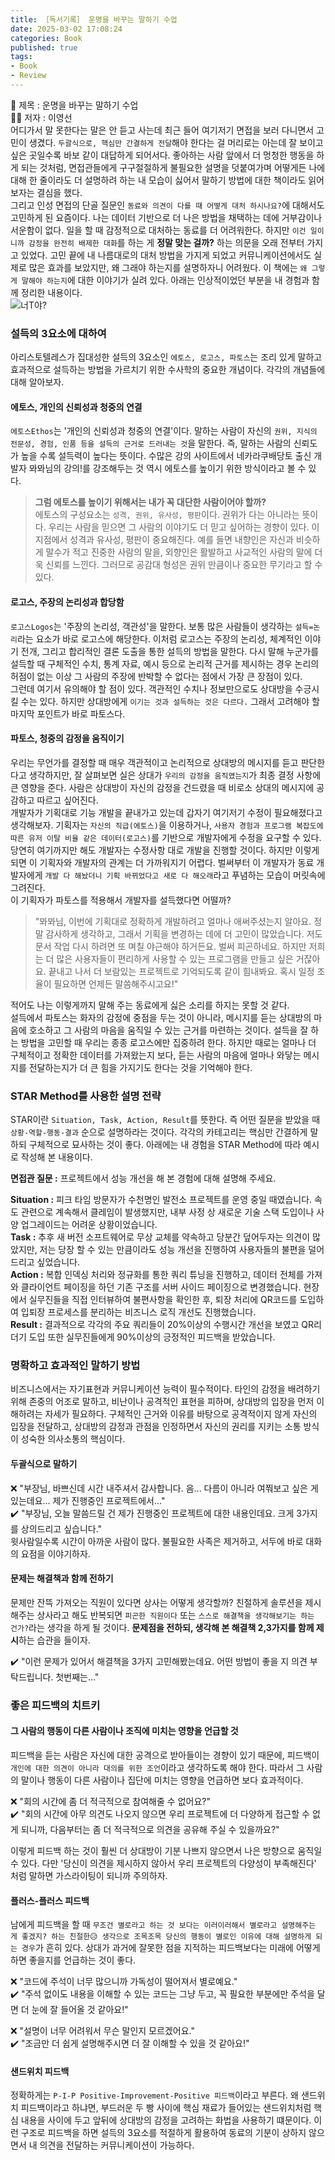 ```yaml
---
title: ［독서기록］ 운명을 바꾸는 말하기 수업              
date: 2025-03-02 17:08:24
categories: Book          
published: true 
tags:
- Book 
- Review          
---  
```


📖 제목 : 운명을 바꾸는 말하기 수업  
🙋‍♂️ 저자 : 이영선  
어디가서 말 못한다는 말은 안 듣고 사는데 최근 들어 여기저기 면접을 보러 다니면서 고민이 생겼다. `두괄식으로, 핵심만 간결하게 전달`해야 한다는 걸 머리로는 아는데 잘 보이고 싶은 곳일수록 바보 같이 대답하게 되어서다. 좋아하는 사람 앞에서 더 멍청한 행동을 하게 되는 것처럼, 면접관들에게 구구절절하게 불필요한 설명을 덧붙여가며 어떻게든 나에 대해 한 줄이라도 더 설명하려 하는 내 모습이 싫어서 말하기 방법에 대한 책이라도 읽어보자는 결심을 했다.  
그리고 인성 면접의 단골 질문인 `동료와 의견이 다를 때 어떻게 대처 하시나요?`에 대해서도 고민하게 된 요즘이다. 나는 데이터 기반으로 더 나은 방법을 채택하는 데에 거부감이나 서운함이 없다. 일을 할 때 감정적으로 대처하는 동료를 더 어려워한다. 하지만 `이건 일이니까 감정을 완전히 배제한 대화`를 하는 게 **정말 맞는 걸까?** 하는 의문을 오래 전부터 가지고 있었다. 고민 끝에 내 나름대로의 대처 방법을 가지게 되었고 커뮤니케이션에서도 실제로 많은 효과를 보았지만, 왜 그래야 하는지를 설명하자니 어려웠다. 이 책에는 `왜 그렇게 말해야 하는지`에 대한 이야기가 실려 있다. 아래는 인상적이었던 부분을 내 경험과 함께 정리한 내용이다.  
![너T야?](https://i.imgur.com/3G9gqYA.png) 

### 설득의 3요소에 대하여  
아리스토텔레스가 집대성한 설득의 3요소인 `에토스, 로고스, 파토스`는 조리 있게 말하고 효과적으로 설득하는 방법을 가르치기 위한 수사학의 중요한 개념이다. 각각의 개념들에 대해 알아보자. 

#### 에토스, 개인의 신뢰성과 청중의 연결  
`에토스Ethos`는 '개인의 신뢰성과 청중의 연결'이다. 말하는 사람이 자신의 `권위, 지식의 전문성, 경험, 인품 등을 설득의 근거로 드러내는 것`을 말한다. 즉, 말하는 사람의 신뢰도가 높을 수록 설득력이 높다는 뜻이다. 수많은 강의 사이트에서 네카라쿠배당토 출신 개발자 뫄뫄님의 강의!를 강조해두는 것 역시 에토스를 높이기 위한 방식이라고 볼 수 있다.  

> **그럼 에토스를 높이기 위해서는 내가 꼭 대단한 사람이어야 할까?**  
> 에토스의 구성요소는 `성격, 권위, 유사성, 평판`이다. 권위가 다는 아니라는 뜻이다. 우리는 사람을 믿으면 그 사람의 이야기도 더 믿고 싶어하는 경향이 있다. 이 지점에서 성격과 유사성, 평판이 중요해진다. 예를 들면 내향인은 자신과 비슷하게 말수가 적고 진중한 사람의 말을, 외향인은 활발하고 사교적인 사람의 말에 더욱 신뢰를 느낀다. 그러므로 공감대 형성은 권위 만큼이나 중요한 무기라고 할 수 있다.  

#### 로고스, 주장의 논리성과 합당함  
`로고스Logos`는 '주장의 논리성, 객관성'을 말한다. 보통 많은 사람들이 생각하는 `설득=논리`라는 요소가 바로 로고스에 해당한다. 이처럼 로고스는 주장의 논리성, 체계적인 이야기 전개, 그리고 합리적인 결론 도출을 통한 설득의 방법을 말한다. 다시 말해 누군가를 설득할 때 구체적인 수치, 통계 자료, 예시 등으로 논리적 근거를 제시하는 경우 논리의 허점이 없는 이상 그 사람의 주장에 반박할 수 없다는 점에서 가장 큰 장점이 있다.  
그런데 여기서 유의해야 할 점이 있다. 객관적인 수치나 정보만으로도 상대방을 수긍시킬 수는 있다. 하지만 상대방에게 `이기는 것과 설득하는 것은 다르다.` 그래서 고려해야 할 마지막 포인트가 바로 파토스다. 

#### 파토스, 청중의 감정을 움직이기  
우리는 무언가를 결정할 때 매우 객관적이고 논리적으로 상대방의 메시지를 듣고 판단한다고 생각하지만, 잘 살펴보면 실은 상대가 `우리의 감정을 움직였는지`가 최종 결정 사항에 큰 영향을 준다. 사람은 상대방이 자신의 감정을 건드렸을 때 비로소 상대의 메시지에 공감하고 따르고 싶어진다.  
개발자가 기획대로 기능 개발을 끝내가고 있는데 갑자기 여기저기 수정이 필요해졌다고 생각해보자. 기획자는 `자신의 직급(에토스)`을 이용하거나, `사용자 경험과 프로그램 복잡도에 따른 유저 이탈 비율 같은 데이터(로고스)`를 기반으로 개발자에게 수정을 요구할 수 있다. 당연히 여기까지만 해도 개발자는 수정사항 대로 개발을 진행할 것이다. 하지만 이렇게 되면 이 기획자와 개발자의 관계는 더 가까워지기 어렵다. 벌써부터 이 개발자가 동료 개발자에게 `개발 다 해놨더니 기획 바뀌었다고 새로 다 해오래`라고 푸념하는 모습이 머릿속에 그려진다.  
이 기획자가 파토스를 적용해서 개발자를 설득했다면 어떨까?  
> "뫄뫄님, 이번에 기획대로 정확하게 개발하려고 얼마나 애써주셨는지 알아요. 정말 감사하게 생각하고, 그래서 기획을 변경하는 데에 더 고민이 많았습니다. 저도 문서 작업 다시 하려면 또 며칠 야근해야 하거든요. 벌써 피곤하네요. 하지만 저희는 더 많은 사용자들이 편리하게 사용할 수 있는 프로그램을 만들고 싶은 거잖아요. 끝내고 나서 더 보람있는 프로젝트로 기억되도록 같이 힘내봐요. 혹시 일정 조율이 필요하면 언제든 말씀해주시고요!"  

적어도 나는 이렇게까지 말해 주는 동료에게 싫은 소리를 하지는 못할 것 같다.  
설득에서 파토스는 화자의 감정에 중점을 두는 것이 아니라, 메시지를 듣는 상대방의 마음에 호소하고 그 사람의 마음을 움직일 수 있는 근거를 마련하는 것이다. 설득을 잘 하는 방법을 고민할 때 우리는 종종 로고스에만 집중하려 한다. 하지만 때로는 얼마나 더 구체적이고 정확한 데이터를 가져왔는지 보다, 듣는 사람의 마음에 얼마나 와닿는 메시지를 전달하는지가 더 큰 힘을 가지기도 한다는 것을 기억해야 한다.  


### STAR Method를 사용한 설명 전략  
STAR이란 `Situation, Task, Action, Result`를 뜻한다. 즉 어떤 질문을 받았을 때 `상황-역할-행동-결과` 순으로 설명하라는 것이다. 각각의 카테고리는 핵심만 간결하게 말하되 구체적으로 묘사하는 것이 좋다. 아래에는 내 경험을 STAR Method에 따라 예시로 작성해 본 내용이다.  

**면접관 질문 :** 프로젝트에서 성능 개선을 해 본 경험에 대해 설명해 주세요. 

**Situation :** 피크 타임 방문자가 수천명인 발전소 프로젝트를 운영 중일 때였습니다. 속도 관련으로 계속해서 클레임이 발생했지만, 내부 사정 상 새로운 기술 스택 도입이나 사양 업그레이드는 어려운 상황이었습니다.  
**Task :** 추후 새 버전 소프트웨어로 무상 교체를 약속하고 당분간 덮어두자는 의견이 많았지만, 저는 당장 할 수 있는 만큼이라도 성능 개선을 진행하여 사용자들의 불편을 덜어드리고 싶었습니다.  
**Action :** 복합 인덱싱 처리와 정규화를 통한 쿼리 튜닝을 진행하고, 데이터 전체를 가져와 클라이언트 페이징을 하던 기존 구조를 서버 사이드 페이징으로 변경했습니다. 현장에서 실무진들을 직접 인터뷰하여 불편사항을 확인한 후, 퇴장 처리에 QR코드를 도입하여 입퇴장 프로세스를 분리하는 비즈니스 로직 개선도 진행했습니다.   
**Result :** 결과적으로 각각의 주요 쿼리들이 20%이상의 수행시간 개선을 보였고 QR리더기 도입 또한 실무진들에게 90%이상의 긍정적인 피드백을 받았습니다.  

### 명확하고 효과적인 말하기 방법  
비즈니스에서는 자기표현과 커뮤니케이션 능력이 필수적이다. 타인의 감정을 배려하기 위해 존중의 어조로 말하고, 비난이나 공격적인 표현을 피하며, 상대방의 입장을 먼저 이해하려는 자세가 필요하다. 구체적인 근거와 이유를 바탕으로 공격적이지 않게 자신의 입장을 전달하고, 상대방의 감정과 관점을 인정하면서 자신의 권리를 지키는 소통 방식이 성숙한 의사소통의 핵심이다. 

#### 두괄식으로 말하기  
❌ "부장님, 바쁘신데 시간 내주셔서 감사합니다. 음... 다름이 아니라 여쭤보고 싶은 게 있는데요... 제가 진행중인 프로젝트에서..."  
✔️ "부장님, 오늘 말씀드릴 건 제가 진행중인 프로젝트에 대한 내용인데요. 크게 3가지를 상의드리고 싶습니다."  
윗사람일수록 시간이 아까운 사람이 많다. 불필요한 사족은 제거하고, 서두에 바로 대화의 요점을 이야기하자.  

#### 문제는 해결책과 함께 전하기  
문제만 잔뜩 가져오는 직원이 있다면 상사는 어떻게 생각할까? 친절하게 솔루션을 제시해주는 상사라고 해도 반복되면 `피곤한 직원이다` 또는 `스스로 해결책을 생각해보기는 하는 건가?`라는 생각을 하게 될 것이다. **문제점을 전하되, 생각해 본 해결책 2,3가지를 함께 제시**하는 습관을 들이자.  

✔️ "이런 문제가 있어서 해결책을 3가지 고민해봤는데요. 어떤 방법이 좋을 지 의견 부탁드립니다. 첫번째는..."  


### 좋은 피드백의 치트키  

#### 그 사람의 행동이 다른 사람이나 조직에 미치는 영향을 언급할 것  
피드백을 듣는 사람은 자신에 대한 공격으로 받아들이는 경향이 있기 때문에, 피드백이 `개인에 대한 의견이 아니라 대의를 위한 조언`이라고 생각하도록 해야 한다. 따라서 그 사람의 말이나 행동이 다른 사람이나 집단에 미치는 영향을 언급하면 보다 효과적이다. 

❌ "회의 시간에 좀 더 적극적으로 참여해줄 수 없어요?"  
✔️ "회의 시간에 아무 의견도 나오지 않으면 우리 프로젝트에 더 다양하게 접근할 수 없게 되니까, 다음부터는 좀 더 적극적으로 의견을 공유해 주실 수 있을까요?" 

이렇게 피드백 하는 것이 훨씬 더 상대방이 기분 나쁘지 않으면서 나은 방향으로 움직일 수 있다. 다만 '당신이 의견을 제시하지 않아서 우리 프로젝트의 다양성이 부족해진다' 처럼 말하면 가스라이팅이 되니까 주의하자.  

#### 플러스-플러스 피드백  
남에게 피드백을 할 때 `무조건 별로라고 하는 것 보다는 이러이러해서 별로라고 설명해주는 게 좋겠지? 하는 친절한😥 생각으로 조목조목 당신의 행동이 별로인 이유에 대해 설명하게 되는 경우`가 흔히 있다. 상대가 과거에 잘못한 점을 지적하는 피드백보다는 미래에 어떻게 하면 좋을지를 언급하는 것이 좋다. 

❌ "코드에 주석이 너무 많으니까 가독성이 떨어져서 별로예요."  
✔️ "주석 없이도 내용을 이해할 수 있는 코드는 그냥 두고, 꼭 필요한 부분에만 주석을 달면 더 눈에 잘 들어올 것 같아요!" 

❌ "설명이 너무 어려워서 무슨 말인지 모르겠어요."  
✔️ "조금만 더 쉽게 설명해주시면 더 잘 이해할 수 있을 것 같아요!"  

#### 샌드위치 피드백  
정확하게는 `P-I-P Positive-Improvement-Positive 피드백`이라고 부른다. 왜 샌드위치 피드백이라고 하냐면, 부드러운 두 빵 사이에 핵심 재료가 들어있는 샌드위치처럼 핵심 내용을 사이에 두고 앞뒤에 상대방의 감정을 고려하는 화법을 사용하기 떄문이다. 이런 구조로 피드백을 하면 설득의 3요소를 적절하게 활용하여 동료의 기분이 상하지 않으면서 내 의견을 전달하는 커뮤니케이션이 가능하다. 
